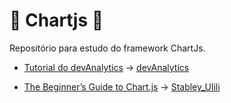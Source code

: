 #  🦖 Chartjs 🦖

Repositório para estudo do framework ChartJs.

* [Tutorial do devAnalytics](https://youtu.be/OnmaeSnIEek) -> [devAnalytics](https://github.com/HenriqueCCdA/Chartjs/tree/main/devAnalytics)

* [The Beginner’s Guide to Chart.js](https://www.stanleyulili.com/javascript/beginner-guide-to-chartjs/#introduction) -> [Stabley_Ulili](https://github.com/HenriqueCCdA/Chartjs/tree/main/Stanley_Ulili)

